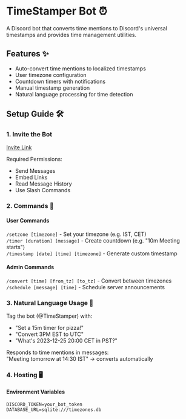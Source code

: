 # TimeStamper Bot ⏰

A Discord bot that converts time mentions to Discord's universal timestamps and provides time management utilities.

## Features ✨
- Auto-convert time mentions to localized timestamps
- User timezone configuration
- Countdown timers with notifications
- Manual timestamp generation
- Natural language processing for time detection

## Setup Guide 🛠️

### 1. Invite the Bot
[Invite Link](https://discord.com/api/oauth2/authorize?client_id=YOUR_BOT_ID&permissions=277025770560&scope=bot%20applications.commands)

Required Permissions:
- Send Messages
- Embed Links
- Read Message History
- Use Slash Commands

### 2. Commands 📜

#### User Commands
`/setzone [timezone]` - Set your timezone (e.g. IST, CET)  
`/timer [duration] [message]` - Create countdown (e.g. "10m Meeting starts")  
`/timestamp [date] [time] [timezone]` - Generate custom timestamp  

#### Admin Commands
`/convert [time] [from_tz] [to_tz]` - Convert between timezones  
`/schedule [message] [time]` - Schedule server announcements  

### 3. Natural Language Usage 💬
Tag the bot (@TimeStamper) with:
- "Set a 15m timer for pizza!"
- "Convert 3PM EST to UTC"
- "What's 2023-12-25 20:00 CET in PST?"

Responds to time mentions in messages:  
"Meeting tomorrow at 14:30 IST" → converts automatically

### 4. Hosting 🖥️
#### Environment Variables
```env
DISCORD_TOKEN=your_bot_token
DATABASE_URL=sqlite:///timezones.db
